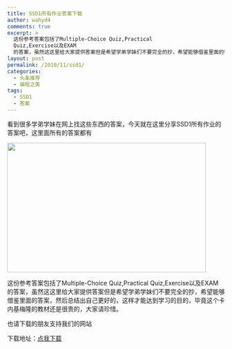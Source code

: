 ```yaml
---
title: SSD1所有作业答案下载
author: wahyd4
comments: true
excerpt: >
  这份参考答案包括了Multiple-Choice Quiz,Practical
  Quiz,Exercise以及EXAM
  的答案，虽然这这里给大家提供答案但是希望学弟学妹们不要完全的抄，希望能够借鉴里面的答案，然后总结出自己更好的，这样才能达到学习的目的，
layout: post
permalink: /2010/11/ssd1/
categories:
  - 头条推荐
  - 编程之美
tags:
  - SSD1
  - 答案
---
```

看到很多学弟学妹在网上找这些东西的答案，今天就在这里分享SSD1所有作业的答案吧，这里面所有的答案都有

[<img class="aligncenter size-full wp-image-972" title="11-25-1_conew1" src="/images/2010/11/11-25-1_conew1.jpg" alt="" width="460" height="300" />][1]

这份参考答案包括了Multiple-Choice Quiz,Practical Quiz,Exercise以及EXAM 的答案，虽然这这里给大家提供答案但是希望学弟学妹们不要完全的抄，希望能够借鉴里面的答案，然后总结出自己更好的，这样才能达到学习的目的，毕竟这个卡内基梅隆的教材还是很贵的，大家请珍惜。

也请下载的朋友支持我们的网站

下载地址：<a href="http://u.115.com/file/f11c72889a" target="_blank">点我下载</a>

 [1]: /images/2010/11/11-25-1_conew1.jpg
